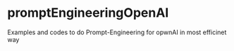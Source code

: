 # promptEngineeringOpenAI
Examples and codes to do Prompt-Engineering for opwnAI in most efficinet way 
